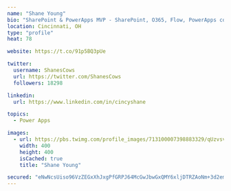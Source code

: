 ```yaml
---
name: "Shane Young"
bio: "SharePoint & PowerApps MVP - SharePoint, O365, Flow, PowerApps consulting? @PowerApps911 | Pure Snark? You found it."
location: Cincinnati, OH
type: "profile"
heat: 78

website: https://t.co/91p5BQ3pUe

twitter:
  username: ShanesCows
  url: https://twitter.com/ShanesCows
  followers: 18298

linkedin:
  url: https://www.linkedin.com/in/cincyshane

topics:
  - Power Apps

images:
  - url: https://pbs.twimg.com/profile_images/713100007398883329/qUzvsvQ3_400x400.jpg
    width: 400
    height: 400
    isCached: true
    title: "Shane Young"

secured: "eNwNcsUiso96VzZEGxXhJxgPfGRPJ64McGwJbwGxQMY6xljDTRZAoNm+3d2emE2DOnRx86hoKSEFiMBqaCmf1KOXmaSXZuG9aEvkhywc9iBKu8IhkMmw3ywF6FzKCpXH4hEqdn0RLG9lipdUaK+99YvN6Tbf5NCglnL/ci4enPgteJHAGJxqg3elKNJKhbHAY3mjav6x7eKTATyUwJljgfEQti+o9+/m9q2lTuAO1gjU24oblb/5WaT4MRm7DTbfsK7hXDaujWTFSC1+S1GWIx4KJYyXusOzmJrWpEvrDEpkJGmVsMy1aMoYjI/wzoXBPRV4CDJW/lgHNnJWnEJtO1BVqYsiinpzO0fB/d95W3aJA9EjHgyU4bQD3d/A07COIIOjc3tvwgZ3UvrdGfM07dSYC0w1DaxFrD08pWZVhmE=;dPZX6h/o/n1Pr0L1tyXT6g=="
---
```


